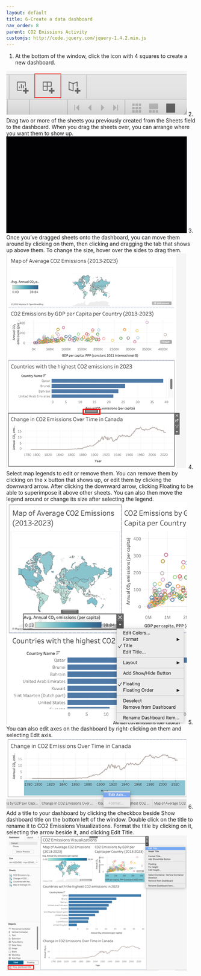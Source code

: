 ```yaml
---
layout: default
title: 6-Create a data dashboard
nav_order: 8
parent: CO2 Emissions Activity
customjs: http://code.jquery.com/jquery-1.4.2.min.js
---
```


1. At the bottom of the window, click the icon with 4 squares to create a new dashboard.
<img src="images\Tableau-6-1.png" alt="bottom toolbar" style="width:480px;">  
2. Drag two or more of the sheets you previously created from the Sheets field to the dashboard. When you drag the sheets over, you can arrange where you want them to show up.
<img src="images\Tableau-6-2.gif" alt="bottom toolbar" style="width:480px;">  
3. Once you’ve dragged sheets onto the dashboard, you can move them around by clicking on them, then clicking and dragging the tab that shows up above them. To change the size, hover over the sides to drag them.
<img src="images\Tableau-6-3.png" alt="bottom toolbar" style="width:480px;">  
4. Select map legends to edit or remove them. You can remove them by clicking on the x button that shows up, or edit them by clicking the downward arrow. After clicking the downward arrow, clicking Floating to be able to superimpose it above other sheets. You can also then move the legend around or change its size after selecting the legend.
<img src="images\Tableau-6-4.png" alt="bottom toolbar" style="width:480px;">  
5. You can also edit axes on the dashboard by right-clicking on them and selecting Edit axis.
<img src="images\Tableau-6-5.png" alt="bottom toolbar" style="width:480px;">  
6. Add a title to your dashboard by clicking the checkbox beside Show dashboard title on the bottom left of the window. Double click on the title to rename it to CO2 Emissions Visualizations. Format the title by clicking on it, selecting the arrow beside it, and clicking Edit Title.
<img src="images\Tableau-6-6.png" alt="bottom toolbar" style="width:480px;">  




